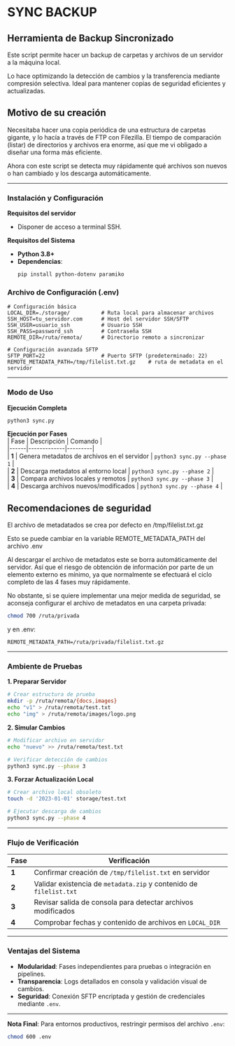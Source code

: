 # SYNC BACKUP

## Herramienta de Backup Sincronizado

Este script permite hacer un backup de carpetas y archivos de un servidor a la máquina local. 

Lo hace optimizando la detección de cambios y la transferencia mediante compresión selectiva. Ideal para mantener copias de seguridad eficientes y actualizadas.  

## Motivo de su creación

Necesitaba hacer una copia periódica de una estructura de carpetas gigante, y lo hacía a través de FTP con Filezilla. El tiempo de comparación (listar) de directorios y archivos era enorme, así que me vi obligado a diseñar una forma más eficiente. 

Ahora con este script se detecta muy rápidamente qué archivos son nuevos o han cambiado y los descarga automáticamente.

---
<!--  -->
### **Instalación y Configuración**  

**Requisitos del servidor**

- Disponer de acceso a terminal SSH.

**Requisitos del Sistema**  
- **Python 3.8+**  
- **Dependencias**:  
  ```bash  
  pip install python-dotenv paramiko 
  ```

### **Archivo de Configuración (.env)**  
```env  
# Configuración básica  
LOCAL_DIR=./storage/          # Ruta local para almacenar archivos  
SSH_HOST=tu_servidor.com      # Host del servidor SSH/SFTP  
SSH_USER=usuario_ssh          # Usuario SSH  
SSH_PASS=password_ssh         # Contraseña SSH  
REMOTE_DIR=/ruta/remota/      # Directorio remoto a sincronizar  

# Configuración avanzada SFTP  
SFTP_PORT=22                  # Puerto SFTP (predeterminado: 22)  
REMOTE_METADATA_PATH=/tmp/filelist.txt.gz    # ruta de metadata en el servidor
```

---

### **Modo de Uso**  

**Ejecución Completa**  
```bash  
python3 sync.py  
```

**Ejecución por Fases**  
| Fase | Descripción | Comando |  
|------|-------------|---------|  
| **1** | Genera metadatos de archivos en el servidor | `python3 sync.py --phase 1` |  
| **2** | Descarga metadatos al entorno local | `python3 sync.py --phase 2` |  
| **3** | Compara archivos locales y remotos | `python3 sync.py --phase 3` |  
| **4** | Descarga archivos nuevos/modificados | `python3 sync.py --phase 4` |  

## Recomendaciones de seguridad

El archivo de metadatados se crea por defecto en /tmp/filelist.txt.gz

Esto se puede cambiar en la variable REMOTE_METADATA_PATH del archivo .env 

Al descargar el archivo de metadatos este se borra automáticamente del servidor. Así que el riesgo de obtención de información por parte de un elemento externo es mínimo, ya que normalmente se efectuará el ciclo completo de las 4 fases muy rápidamente.

No obstante, si se quiere implementar una mejor medida de seguridad, se aconseja configurar el archivo de metadatos en una carpeta privada:

``` bash
chmod 700 /ruta/privada 
```

y en .env:
```
REMOTE_METADATA_PATH=/ruta/privada/filelist.txt.gz 
```


---

### **Ambiente de Pruebas**  

**1. Preparar Servidor**  
```bash  
# Crear estructura de prueba  
mkdir -p /ruta/remota/{docs,images}  
echo "v1" > /ruta/remota/test.txt  
echo "img" > /ruta/remota/images/logo.png  
```

**2. Simular Cambios**  
```bash  
# Modificar archivo en servidor  
echo "nuevo" >> /ruta/remota/test.txt  

# Verificar detección de cambios  
python3 sync.py --phase 3  
```

**3. Forzar Actualización Local**  
```bash  
# Crear archivo local obsoleto  
touch -d '2023-01-01' storage/test.txt  

# Ejecutar descarga de cambios  
python3 sync.py --phase 4  
```

---

### **Flujo de Verificación**  

| Fase | Verificación |  
|------|--------------|  
| **1** | Confirmar creación de `/tmp/filelist.txt` en servidor |  
| **2** | Validar existencia de `metadata.zip` y contenido de `filelist.txt` |  
| **3** | Revisar salida de consola para detectar archivos modificados |  
| **4** | Comprobar fechas y contenido de archivos en `LOCAL_DIR` |  

---

### **Ventajas del Sistema**  
- **Modularidad**: Fases independientes para pruebas o integración en pipelines.  
- **Transparencia**: Logs detallados en consola y validación visual de cambios.  
- **Seguridad**: Conexión SFTP encriptada y gestión de credenciales mediante `.env`.  

---

**Nota Final**: Para entornos productivos, restringir permisos del archivo `.env`:  
```bash  
chmod 600 .env  
```
